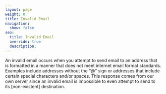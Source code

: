 ```yaml
---
layout: page
weight: 0
title: Invalid Email
navigation:
  show: false
seo:
  title: Invalid Email
  override: true
  description: 
---
```


An invalid email occurs when you attempt to send email to an address that is formatted in a manner that does not meet internet email format standards. Examples include addresses without the “@” sign or addresses that include certain special characters and/or spaces. This response comes from our own server since an invalid email is impossible to even attempt to send to its [non-existent] destination.
